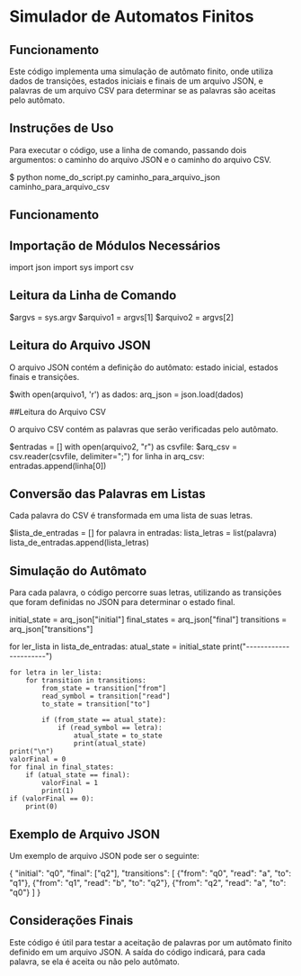 # Simulador de Automatos Finitos

## Funcionamento
<p>Este código implementa uma simulação de autômato finito, onde utiliza dados de transições, estados iniciais e finais de um arquivo JSON, e palavras de um arquivo CSV para determinar se as palavras são aceitas pelo autômato.</p>

## Instruções de Uso

<p>Para executar o código, use a linha de comando, passando dois argumentos: o caminho do arquivo JSON e o caminho do arquivo CSV.</p>

 $ python nome_do_script.py caminho_para_arquivo_json caminho_para_arquivo_csv

## Funcionamento

## Importação de Módulos Necessários

  import json
  import sys
  import csv

## Leitura da Linha de Comando
  $argvs = sys.argv
$arquivo1 = argvs[1]
$arquivo2 = argvs[2]

## Leitura do Arquivo JSON
  <p>O arquivo JSON contém a definição do autômato: estado inicial, estados finais e transições.</p>
  $with open(arquivo1, 'r') as dados:
    arq_json = json.load(dados)

##Leitura do Arquivo CSV
  <p>O arquivo CSV contém as palavras que serão verificadas pelo autômato.</p>

  $entradas = []
with open(arquivo2, "r") as csvfile:
    $arq_csv = csv.reader(csvfile, delimiter=";")
    for linha in arq_csv:
        entradas.append(linha[0])

## Conversão das Palavras em Listas
  <p>Cada palavra do CSV é transformada em uma lista de suas letras.</p>

  $lista_de_entradas = []
for palavra in entradas:
    lista_letras = list(palavra)
    lista_de_entradas.append(lista_letras)

## Simulação do Autômato
  <p>Para cada palavra, o código percorre suas letras, utilizando as transições que foram definidas no JSON para determinar o estado final.
</p>

   initial_state = arq_json["initial"]
  final_states = arq_json["final"]
transitions = arq_json["transitions"]

for ler_lista in lista_de_entradas:
    atual_state = initial_state
    print("----------------------")

    for letra in ler_lista:
        for transition in transitions:
            from_state = transition["from"]
            read_symbol = transition["read"]
            to_state = transition["to"]

            if (from_state == atual_state):
                if (read_symbol == letra):
                    atual_state = to_state
                    print(atual_state)
    print("\n")
    valorFinal = 0
    for final in final_states:
        if (atual_state == final):
            valorFinal = 1
            print(1)
    if (valorFinal == 0):
        print(0)

## Exemplo de Arquivo JSON

<p>Um exemplo de arquivo JSON pode ser o seguinte:</p>
 
  {
    "initial": "q0",
    "final": ["q2"],
    "transitions": [
        {"from": "q0", "read": "a", "to": "q1"},
        {"from": "q1", "read": "b", "to": "q2"},
        {"from": "q2", "read": "a", "to": "q0"}
    ]
}

## Considerações Finais

<p>Este código é útil para testar a aceitação de palavras por um autômato finito definido em um arquivo JSON. A saída do código indicará, para cada palavra, se ela é aceita ou não pelo autômato.</p>
